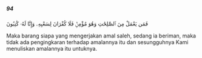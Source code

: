 ##### 94

<span class="ayah">فَمَن يَعْمَلْ مِنَ ٱلصَّٰلِحَٰتِ وَهُوَ مُؤْمِنٌۭ فَلَا كُفْرَانَ لِسَعْيِهِۦ وَإِنَّا لَهُۥ كَٰتِبُونَ</span>

<span class="ayah_translation">Maka barang siapa yang mengerjakan amal saleh, sedang ia beriman, maka tidak ada pengingkaran terhadap amalannya itu dan sesungguhnya Kami menuliskan amalannya itu untuknya.</span>
